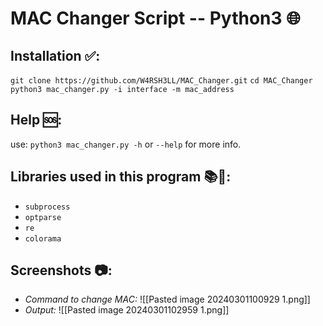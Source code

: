 # MAC Changer Script -- Python3 🌐

## Installation ✅:
`git clone https://github.com/W4RSH3LL/MAC_Changer.git`
`cd MAC_Changer`
`python3 mac_changer.py -i interface -m mac_address`

## Help 🆘:
use:
`python3 mac_changer.py -h` or `--help` for more info.

## Libraries used in this program 📚📗:
- `subprocess`
- `optparse`
- `re`
- `colorama`

## Screenshots 📷:
- *Command to change MAC:*
![[Pasted image 20240301100929 1.png]]
- *Output:*
![[Pasted image 20240301102959 1.png]]
